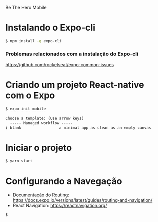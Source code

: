 Be The Hero Mobile

# Instalando o Expo-cli
```sh
$ npm install -g expo-cli 
```

### Problemas relacionados com a instalação do Expo-cli
https://github.com/rocketseat/expo-common-issues

# Criando um projeto React-native com o Expo
```sh
$ expo init mobile
```
```txt
Choose a template: (Use arrow keys)
  ----- Managed workflow -----
❯ blank                 a minimal app as clean as an empty canvas
```

# Iniciar o projeto
```sh
$ yarn start
```

# Configurando a Navegação
 - Documentação do Routing: https://docs.expo.io/versions/latest/guides/routing-and-navigation/
 - React Navigation: https://reactnavigation.org/
```sh
$ 
```